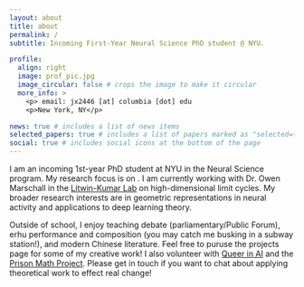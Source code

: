 ```yaml
---
layout: about
title: about
permalink: /
subtitle: Incoming First-Year Neural Science PhD student @ NYU.

profile:
  align: right
  image: prof_pic.jpg
  image_circular: false # crops the image to make it circular
  more_info: >
    <p> email: jx2446 [at] columbia [dot] edu
    <p>New York, NY</p>

news: true # includes a list of news items
selected_papers: true # includes a list of papers marked as "selected={true}"
social: true # includes social icons at the bottom of the page
---
```

I am an incoming 1st-year PhD student at NYU in the Neural Science program. My research focus is on . I am currently working with Dr. Owen Marschall in the [Litwin-Kumar Lab](http://lk.zuckermaninstitute.columbia.edu/) on high-dimensional limit cycles. My broader research interests are in geometric representations in neural activity and applications to deep learning theory.

Outside of school, I enjoy teaching debate (parliamentary/Public Forum), erhu performance and composition (you may catch me busking in a subway station!), and modern Chinese literature. Feel free to puruse the projects page for some of my creative work! I also volunteer with [Queer in AI](https://www.queerinai.com/) and the [Prison Math Project](https://www.prisonmathproject.org/). Please get in touch if you want to chat about applying theoretical work to effect real change!